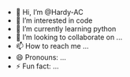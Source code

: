 - 👋 Hi, I’m @Hardy-AC
- 👀 I’m interested in code
- 🌱 I’m currently learning python
- 💞️ I’m looking to collaborate on ...
- 📫 How to reach me ...
- 😄 Pronouns: ...
- ⚡ Fun fact: ...

<!---
Hardy-AC/Hardy-AC is a ✨ special ✨ repository because its `README.md` (this file) appears on your GitHub profile.
You can click the Preview link to take a look at your changes.
--->
